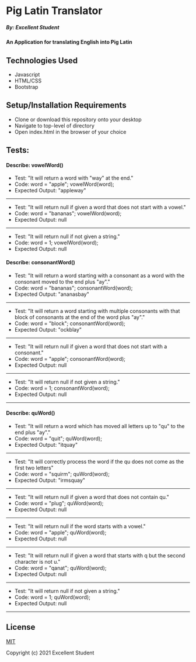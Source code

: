 # Pig Latin Translator

##### By: Excellent Student

#### An Application for translating English into Pig Latin

## Technologies Used

* Javascript
* HTML/CSS
* Bootstrap

## Setup/Installation Requirements

* Clone or download this repository onto your desktop
* Navigate to top-level of directory
* Open index.html in the browser of your choice

## Tests:

#### Describe: vowelWord()

- Test: "It will return a word with "way" at the end."
- Code: 
word = "apple";
vowelWord(word);
- Expected Output: "appleway"
---
- Test: "It will return null if given a word that does not start with a vowel."
- Code:
word = "bananas";
vowelWord(word);
- Expected Output: null
---
- Test: "It will return null if not given a string."
- Code:
word = 1;
vowelWord(word);
- Expected Output: null


#### Describe: consonantWord()

- Test: "It will return a word starting with a consonant as a word with the consonant moved to the end plus "ay"."
- Code: 
word = "bananas";
consonantWord(word);
- Expected Output: "ananasbay"
---
- Test: "It will return a word starting with multiple consonants with that block of consonants at the end of the word plus "ay"."
- Code:
word = "block";
consonantWord(word);
- Expected Output: "ockblay"
---
- Test: "It will return null if given a word that does not start with a consonant."
- Code:
word = "apple";
consonantWord(word);
- Expected Output: null
---
- Test: "It will return null if not given a string."
- Code:
word = 1;
consonantWord(word);
- Expected Output: null
---
#### Describe: quWord()

- Test: "It will return a word which has moved all letters up to "qu" to the end plus "ay"."
- Code: 
word = "quit";
quWord(word);
- Expected Output: "itquay"
---
- Test: "It will correctly process the word if the qu does not come as the first two letters"
- Code:
word = "squirm";
quWord(word);
- Expected Output: "irmsquay"
---
- Test: "It will return null if given a word that does not contain qu."
- Code:
word = "plug";
quWord(word);
- Expected Output: null
---
- Test: "It will return null if the word starts with a vowel."
- Code:
word = "apple";
quWord(word);
- Expected Output: null
---
- Test: "It will return null if given a word that starts with q but the second character is not u."
- Code:
word = "qanat";
quWord(word);
- Expected Output: null
---
- Test: "It will return null if not given a string."
- Code:
word = 1;
quWord(word);
- Expected Output: null
---

## License

[MIT](https://opensource.org/licenses/MIT)


Copyright (c) 2021 Excellent Student
